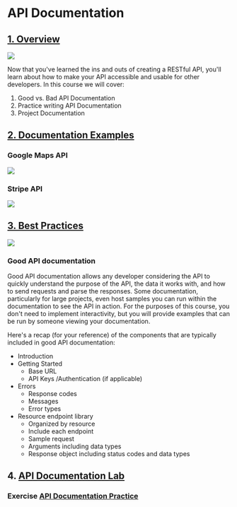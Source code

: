 # API Documentation

## [1. Overview](https://classroom.udacity.com/nanodegrees/nd0044/parts/838df8a7-4694-4982-a9a5-a5ab20247776/modules/afbae13a-a91a-4d5e-9f98-4fe13c415f7a/lessons/1de68fcc-5fec-422c-b1a9-69deba3e3d04/concepts/434d8a78-81f5-4ac3-a6a3-5f38d1fe9990)

[![](https://img.youtube.com/vi/Au1u_BntJ-w/0.jpg)](https://youtu.be/Au1u_BntJ-w)

Now that you've learned the ins and outs of creating a RESTful API, you'll learn about how to make your API accessible and usable for other developers. In this course we will cover:
1. Good vs. Bad API Documentation
2. Practice writing API Documentation
3. Project Documentation

## [2. Documentation Examples](https://classroom.udacity.com/nanodegrees/nd0044/parts/838df8a7-4694-4982-a9a5-a5ab20247776/modules/afbae13a-a91a-4d5e-9f98-4fe13c415f7a/lessons/1de68fcc-5fec-422c-b1a9-69deba3e3d04/concepts/7c126215-d166-485e-826d-a9c65dbad545)

### Google Maps API

[![](https://img.youtube.com/vi/mYfct4MTbnY/0.jpg)](https://youtu.be/mYfct4MTbnY)

### Stripe API

[![](https://img.youtube.com/vi/q-HbZhaL2Vg/0.jpg)](https://youtu.be/q-HbZhaL2Vg)

## [3. Best Practices](https://classroom.udacity.com/nanodegrees/nd0044/parts/838df8a7-4694-4982-a9a5-a5ab20247776/modules/afbae13a-a91a-4d5e-9f98-4fe13c415f7a/lessons/1de68fcc-5fec-422c-b1a9-69deba3e3d04/concepts/c1d94a9d-b8cc-424e-8632-2ce4f340c64e)

[![](https://img.youtube.com/vi/VfXjRMTbCaE/0.jpg)](https://youtu.be/VfXjRMTbCaE)

### Good API documentation
Good API documentation allows any developer considering the API to quickly understand the purpose of the API, the data it works with, and how to send requests and parse the responses. Some documentation, particularly for large projects, even host samples you can run within the documentation to see the API in action. For the purposes of this course, you don't need to implement interactivity, but you will provide examples that can be run by someone viewing your documentation.

Here's a recap (for your reference) of the components that are typically included in good API documentation:

*  Introduction
* Getting Started
    * Base URL
    * API Keys /Authentication (if applicable)
* Errors
    * Response codes
    * Messages
    * Error types
* Resource endpoint library
    * Organized by resource
    * Include each endpoint
    * Sample request
    * Arguments including data types
    * Response object including status codes and data types

## 4. [API Documentation Lab](https://classroom.udacity.com/nanodegrees/nd0044/parts/838df8a7-4694-4982-a9a5-a5ab20247776/modules/afbae13a-a91a-4d5e-9f98-4fe13c415f7a/lessons/1de68fcc-5fec-422c-b1a9-69deba3e3d04/concepts/d3ba679a-0b7e-4fd5-8504-03028ec8ee57)

### Exercise [API Documentation Practice](https://r848940c917260xJUPYTERLrapcyn36.udacity-student-workspaces.com/)

